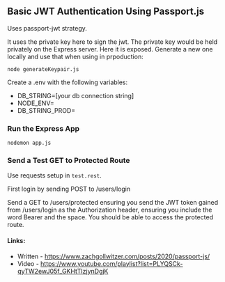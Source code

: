 ## Basic JWT Authentication Using Passport.js

Uses passport-jwt strategy.

It uses the private key here to sign the jwt. The private key would be held privately on the Express server. Here it is exposed. Generate a new one locally and use that when using in prpoduction:

`node generateKeypair.js`

Create a .env with the following variables:
* DB_STRING=[your db connection string]
* NODE_ENV=
* DB_STRING_PROD=

### Run the Express App
`nodemon app.js`

### Send a Test GET to Protected Route
Use requests setup in `test.rest`.

First login by sending POST to /users/login

Send a GET to /users/protected ensuring you send the JWT token gained from /users/login as the Authorization header, ensuring you include the word Bearer and the space. You should be able to access the protected route.

#### Links:

* Written - https://www.zachgollwitzer.com/posts/2020/passport-js/
* Video - https://www.youtube.com/playlist?list=PLYQSCk-qyTW2ewJ05f_GKHtTIzjynDgjK

